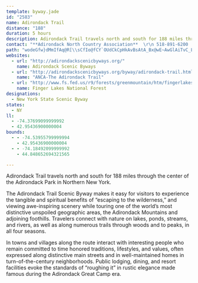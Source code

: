 ```yaml
---
template: byway.jade
id: "2583"
name: Adirondack Trail
distance: "188"
duration: 5 hours
description: Adirondack Trail travels north and south for 188 miles through the center of the Adirondack Park in Northern New York.
contact: "**Adirondack North Country Association**  \r\n 518-891-6200  \r\n [Send E-mail](mailto:anca-obrien@northnet.org )  \r\n\r\n"
path: "wodeGfw}dMmIfAq@R[\\sCfIo@fCY`OUdCkCpHkAvBsAtA_Bx@wE~AwGlAiTvC_LtCgJdBmBf@_FnBuGzDcB^q@J{BWyE_AqHm@mCIyBNgH`AyBPiCKcDw@u^eRcE{CgDyCsCgDwLyLy@aAsB_EsAmE_AaF}AgLeJ{f@yD_UiAmFiD_RiA_DsBeE}CuDaEgD{CsAgBi@iBUmCQcC?wYlF}hA~KiGR_BEmDm@aDeAsAq@oEaEsAeBcAaBuBwEaAcDe@kC}AcLa@wBg@oB_AmCsAyC{AkCsBsCor@e~@yBmDsBsDqBmEcDyI_CiIgHk^eAkEwBmHyBuFoAmC}B_DsAeAiCoA_AYwAQe^eB}EDoF^uHfAef@vJ{]fGaHr@mHd@}CKaF_AyFqC}BiBaCqCoAsB_AmBsByFsc@y~AmDyJ_f@{fAsBqH}Hy[kIqXmAsC_GaJ}AyAsDeC_b@wQmEwBgGaEsGaGa\\o\\e\\a]mD}DoQyUcTwWiNsO}_@gf@aWkZmF_FcGuEkYoPoBsAmD_DqT}ViE{D{LeJyA{AiC_DqHoKsBkCyToTyRkWgBgB{AeAsAm@wUkHiDsAgEuBe[qRqBeAuUeI}MoCgCcAeCgBgEoEmG_JcC{CwBsB_CwAgV{LaIgFmHmDiQiEao@mN}w@uZqJcDsCk@}D_@uPe@qHa@sEy@cE_BoO{JwBeAqM{DiAYyBW}EDcBTaCv@oCxAaKlH}BfAoQdHqFtAeV|D{Ab@kBhAqHfGaHfE}FxG_BnA}@f@iGvBmAl@sAdAk@l@sAxBs@`B[dAc@bCgAtI_@`EoBv[e@zGg@lEi@zDyEhYo@jD_B|Fc@xAiDxHkLtSgPfYqAxAaAp@kBr@cAP}AD_AKo@KoOiF_D]}ABsALe]lG_ErAaBt@kDvBeNlJkTzO_Bz@kO~FyDnAcCh@wCLsCM}AWgLuDmCWqGGkBNaEpA_C`BqZtYaBrA_B`A_D|AcElAgGj@mF`AkUtFuBx@sBpA_Az@gFhGmA`A{PtL{KtJuIxF}GlCoAx@eK`JyBtCy@pBo@~BsAnKYdBk@`CmDhJgCrF_EvHwBzCmB~AsBdAqL`CwDxAkBrA{ExEyAhAq[~N}Dn@aPO}BIcBUoCy@mCyA{JmIiBsAyPuKcSgLcEmBy@SoDq@qAAoALy@LwIrCoBdAy@x@cAxAy@zAwAdD[x@iA~De@zCc@~GoA|[EnMM|Cs@pFq@rCaA`CoPj^aBfD{DxG{A~CiAhDwE|T}@bCoAdBu@h@sAj@cCRoAKyMoEoBSgBDoB`@gH`DcCn@oALuDDgLeAkJEeDWuE_AmHmB}JsB{DuAwEmCkC_C{GuJi@k@eBkAy@[cBSaCRyErAeAl@aJzHkG~GoAn@_AVaAJkBKiKkEyAAyGVgAEsAs@gPuOmG_IqAu@uAIi@LyEbDw@TkMSiAM[ScAkAsU{h@cAmBcB_CiDyCcEsBcAYag@{HwH}AcGgBsVgIiC{AgCqC}FuKgDuFsD_Fm[k_@gBmCkH{NyCiF_AkAyAsAwCkB_Bq@wM{DqJaFcCaA{Be@}ISsBUeOwE_Ck@m@EcCE_AFyDv@{\\pNgBj@eD\\wCQiBg@oAi@qHuEaD{@iCQ{QX}AJ}AToA^gBdAkBdBcArAo]zl@cClDuBjBwJzFcCjBgBlBiRvV_EnDmMjImGxEuB|BqJxLsBrBcBpAwCfBsXlLsFzAmQfDyEvAsC`BqDdDyB~CeN~SeQhXiB`DmDtHiDdJgGbOaBdDeMxTg@|Ac@lB_@xDEdBDfBHrAf@hDl@jBlAfCpM`PrBxDrAhEj\\neB~@fCbBpCzJzIdCbCrCxDfC|E~AhE|@jDp@lDh@zDrAtR~@xGl@zBhA~CxU`d@dA~BhArD|@dF\\fEDnEIrFi@zDcCfMuAlEy@xAyArBmAjAmUbOyErCiJ`HiDtDiAhBsDhIiBfD_BjBmBxAaNlH{CdA_BLuA?cC_@qFkBmBMuA@_BVmA^_B~@iB~AgBlC}DfIiOv_@yH~PsEtLkBfCoBvAiBj@iCLqJK_O_@yQaEcYyKy@SwBSmADeB^iB~@w@j@}N|NkIzJ{KrOcA`AeC~AcBj@wHtAyNpBcE`AcD~AaHfFgAd@yCr@y@Du^R}E`@wKpBuAj@sBfBgFtHyB|B}CnBiBp@}A^sDXsAEyAM{K_CwBSyCJcDr@_A`@sBpAmSvTkDdDuCtBmFpCuBt@w\\xKeF~@sHr@{GLeUw@{C^{Ah@gC~AeA`AaBxBoArCiOxi@o@rBq@`BsArB_BvA{CfA_CJiCYmAe@e@YwEyDwDeCkS}IwDwAsNmE_E_AqImAqNq@aE_@mBm@uAy@wB_CeB{C}EaP}AaEkHuNyTe`@yCgKcAuBu@kAuG{HcFyD}D_CyDeBcEiAoAQsCG}ML{BYcBq@_Ag@cCcCqHcKmC{CmCkBaNgIyBs@cCQmAHiBf@_Bz@iKpH_Br@eATcBJy@AsEc@aA[eB_A_Ay@iOuOm@y@o@wA[gAe@_CcAwIi@cCi@sAuLeR_AmBe@}AYmAYsC?mDHmECaCUqB_@iBsCeHgW_i@yAiC}AyByAyA_BkAqJoGcDkBsD_A}BK_BDkCYoC{@eAq@{ByBcGuK_DaFqEmEeb@o]}A{AsAyAgE_GaO}SyByByAgAaCkAqSuFoFsBsJmE}BmBcSoV{A_BmBgAce@mOgLoEaBcAq@s@aAaB_@eAa@sBOeBgDoh@_@mCwCgL_B_CeRcOgCyCgFoHo@q@wA}@{@UgH_AmEmAuJeFeK{GuByB}F}J}HkK}CgCuKuGiDcCaEgDsG{GiAmBgCgH}AyB{@m@y@]kFaAsCmAse@kZoGsDwFmC_BkBc@{@iD_Ls@sAy@y@cDyAqJ{CwIqCqFgA}B}@iA_AiD}D_IaPu@mAuAmAkCoAuEu@gBg@yOgJkAkAcAmBkO}YsUqe@o@{@mAmAqLmGmBy@_BQ_A?wBd@qJ~FyAf@sBLiE?cPbB?bL[zMmAbS_AdTXpf@VrEfG~b@bAbErE~N`@fCF~@AfCcAvQY|Co@rCsAxCeAzA{KlLqDlDk@^WFu@A_A_@yC_F}@gAcA}@{BoAs@WcBYcCS}CDwJrAyAJwYBiAPqAp@eBrBgFvKuJz\\}LdXcQ|RsCjBuJxEy@l@y@z@yHdL_QhPsBjCw@bBq@jCwB|Ik@|DC`Bl@tT]hE_@xAo@jAmHjH{IdMiA~Bc@jD_Cp_@m@vG_A`FiBdHOxBShFKv@Y`Am@hAkBxC}@zB[fCy@`Km@zC[jAqJ`Us@lAi@l@iAl@}Cv@wDl@oFj@mAXiAx@yDrDiAfByAzDm@jA_AfAe@\\wBx@_AJqFEo@LuAl@iAdAmApBqFzK_@fAy@fEgInt@u@dFc@nBeBlGiPxg@wAtFe@xCeArLwEtp@Y`II`IEpa@YtFiAzFu@pCi@rAwD`IUr@SlB[~G]nBeApCyBzEmAdBc@ZwIfEyB|A{LhM_AfBaBfF_B~DsEdJsCtKs@tCE~@}Cj@oD@aCP_AJeA`@c@p@]lAE~@DdDKfBc@jAy@r@[Fy@?i@MqHaDk@_@s@w@iDaFmAq@yAMo@FwCv@mAJiHkAcDEmEaB}Be@{Oy@mBLwAl@sFpE_EfEcBlAaBx@q@VcBN_BE}@OmB}@{@u@iAyA_A}AeDiGq@eBcEcNq@yAqL}TsAkB}LoNy@sAqAmDeAaFk@qAmAaBoBsAcAWiBMaHj@gDf@oAj@cAn@yEdFaBlCg@xAc@jBcE|T_@lCIfB@nNWxBcBrGs@~DcBjZo@xBiCfDyA`AyAVmRyCcCm@aEkDg@YqA[sA@iI~AoAx@g@j@k@nA]bBi@vF_@|B{A`FgB`Fu@~AsAjBgFfF_BfAy@XgBX}EPs@E{@MmEyAiE?cBOiMmFcBc@uA@gE`AyADyA[gFsBeB_@mA?_AJgA^}FrDaJvGeBdBw@jAu@`ByCfKcAxB_BrBwPzPuBtCqD~HuB`DmElFo@xAYpBMbJ[jB_@x@u@lA}@x@iA^c@?iA_@oEgDyKaNi@e@aNmJ}DgBoA_AmFaGsBkCyPa[gC_E{UoVgD{B_BeBc@_AiBmHsCiIyAsHcAuD}BiFcEcIqEmMk@aA_Q{UmEuGsDaF]s@o@gB_CsIgDaLiAsE}CtBoD|CiAl@sBXo@BqHO}Ed@_@VIn@HrO}ApQm@dEg@lBm@vAwFnImCnFiFtOoArFs@~F_@zG?xCt@h[CzBKpAk@hDgGpT}@jCcC~FgDnGuAvByCzDgDlDuIxGcw@zj@qBrBqCrDcAfB{A`DiBxF}t@vnCgEtMoEtKsDnHcCdEaEzFcF`GcCdC{G|FcCjBuy@xk@yr@~b@sAl@cGdBa\\nCmDp@aCv@sAf@_ErBe_@bWmDfBiDdAcDd@cDLcCC}`@cCo{BuRoCK{D?uGXmC\\yB^gGxAgFlBwFrCk]nS{G|Cqc@rNqCdAqJlEcB~@eBtAiRxPaFtC}Al@eEbAcMlAkUfB{EdA_Bf@{DpB_BhAmFvEmGbF_CrAaDpAsGlAyBJmDAsDc@wDaAmFeCaHgGiQkQcEgFgH_LsD{EaEsE_EwDwDsCgGuDmEsB}G{BuGwAgHu@qcAsFcEC}GVgVdDwCLoCEkD]iDy@uBs@wCaByQiOwJsJuIcKwMsQqF}IaG{KyEaKoM}Y_DeFcBuBqDaDwJkGuAgAcBeB{IiL{FgIuAeByBgBcB}@{IiCyA_AsAwAcEuGmAaCkBqEwDaFoDaH}CaJcBuIsCoIsAeDi@mBo@_DO_B_A}Si@uGc@yBy@wB}@aB_BgB{AkAsBy@u[aDsCy@yAs@gn@}_@gGaEaDeB_ASyCQcQrByA^_BjB{JpOaJ}MSeAq@wOiA}b@qAkY_FcuAW_CYgBoIqa@e[oyAoKsg@iCsLeQsu@i@eDe@mFcAcYc@cHuRsqAoAyKYoD}Cml@SaIKiTYiGs@qID[QeEJ{CTwAqAmAgAgCwK}b@oAmEqA}CuCqEwIwJsC_EwA_DoDuK_@k@}@g@_AK_AX_@^wBjDsCvDiW`\\c@`@}@f@uA^iMn@{QhD_BPoO^i@G}@i@oByCw@{@eA]uANsClAaDx@cALsBEuEmBqD]cAg@iEyCqCoBq@q@s@aBiAyDo@_Ai@Y_@E}AJsDdAcC`AmAx@{AxBuGzN_BzCoAdBuJfKe@x@i@`BOv@cB|LiC`N_@xAS`@u@v@s@LkId@aPdCwFrAgA@_Aa@YYe@eAuAaLWeAaAsBgCeCgCcBwFmCu@KyF^cCl@q@f@k@dASr@K|@ExAi@nGs@zBi@v@y@j@k@R}A?o@]c@g@sCeFs@cBsB_Ik@gAiAy@iC_@mA]eAm@wAaBe@mBy@aIo@cDo@iBYk@cDaFcDgHmBsDsEyGc@_Bi@oEcEaHgJgRYYiAe@}DKcASi@Y_@g@yBmEu@sB{AsHg@aA]Y{@]gAAmE~A}BEmI_AyWsDwE_@sB@wJjAwCG_JcAcI{AiBs@wIgFwF_A{FRsAZq@h@sCbDmAb@}AGk@Qo@W_As@sBaC_@s@c@kAo@gE_@y@}@y@wDqBcBoAoAcBsEiHo@wBcBwJmAmDsJwUm@eCKs@MsCD_HFs@nBoKRmBCgGRkMsAcLcE_`@YoLy@{LmDcY_@mJo@sa@OqBo@iEcAqD_AuBuIaOk@mAaGiQi@sC]wBkBg_@CmBJ}VOyBQgAcAkEqFwPe@eCcBoL{@yEwA{DoCyGkCmFyCgEiAyDe@aDSeC[{GUoNVeC`DoMTsDEsCiAmK_BmJ]iAiS_l@gKfLg@^q@RaBF_Ba@eAy@m@_AuCgGmAeBiCoBgE_CeAc@mCMiCDcKd@iBf@aAp@}@pAyTte@o@dBy@tAyC~Hw@rDY`Du@`PgBfPk@hD_A~By@dAgEfDsAzAgJxQmCvGiAhDk@zB]hEElHIv@c@lBi@jAyDfD_@d@o@hAe@pA}@fEo@xBgBzCe@n@s@h@{IlEqBb@}AEmGkAsAg@i@g@}AsCgKgWuAmCcBsBs@g@mDeBoBg@_AE}BDaHn@mGvA}@DoBe@m@YuAqAqGcG{HqJaAoBs@qBeMma@]y@eCsD_CoCw@k@eDqAin@cO}By@mEmCiBe@_CEqJXgFg@}BLwKrC}H`BsAn@yArAiAnB_A~CqClKmGjZcArCc@x@iAtA{@t@wJzEcDlAgHlBo`@~IcEl@wA?cBKyA_@aP{F_^yKwAY{BEiBVmAf@}DjCoAtAe@dAs@bCUrAs@|L}@nF}BjKuAzDsDxHiBtGcE|[c@fC}HvXgAdCkAdBiA`A_[zScE`DmZdSacBpjAy_@hUgX|T{MzI_Cp@iBHwUc@eHLmaAfH{Y`EyVpCsaAvLiYzEqDNoACwIe@cBUyAe@_By@_Q{LyBsAgDyAgA]uCk@cBOqDKoDPqh@tHcCLoCAiE_@{Bi@kDoAcCwAmFmEk_Ay|@}FaGkZw^wE{EmDsCkQuLuFyCwGmCoCw@wFgAmGm@}FOieBpF_E?wGYwFy@sEeAaEqAsEsB}DuB_Q{JeKmEsAe@iH}AcDa@wEYsC@mDPcyAzJa`@rAqEDuq@q@sEBgE`@sDrAiB|@uYtPyYtOkNpKo]nYoAdA}AfB_AvAu@lAqB`FiFpTiC~Ng@vDUdDOlGt@hX?`CKxBe@rDm@~ByAhDmBbCmBtAgAd@mA\\oBNiA?sBSuNsB}BSiDDmBPmD|@wUpJiEx@_Kl@_GFgDe@mDuAoCmByA_BaCqDoFqLcBeDs@kAsBoCiAqAsCeCgBcA}m@o\\sEsBgA_@{PoDiQyCwDy@sWaJ{JsDkB_AcAk@gCkC{@oAaH{MyB_DwFuFsTmRuMoIaEuBoCq@a[{EcCIsP~@iC\\sUtEeBj@wBrAsBjBam@|k@sPzV_CzC_Ax@iC|AkVnJgYzJ_D`A_BXqEJsi@a@wBOwVoCcFEa^xB}BXiH`BcMdF_Bd@}B^_BLyB@mBMqLmBqKsDmDaBkE_Cco@c`@}DoA}ASiBImCJa^jCqZnCib@`C_Nh@uDDi]iBuPb@{AC"
websites: 
  - url: "http://adirondackscenicbyways.org/"
    name: Adirondack Scenic Byways
  - url: "http://adirondackscenicbyways.org/byway/adirondack-trail.html"
    name: "ANCA-The Adirondack Trail"
  - url: "http://www.fs.fed.us/r9/forests/greenmountain/htm/fingerlakes/f_home.htm"
    name: Finger Lakes National Forest
designations: 
  - New York State Scenic Byway
states: 
  - NY
ll: 
  - -74.37699099999992
  - 42.95436900000004
bounds: 
  - - -74.53955799999994
    - 42.95436900000004
  - - -74.18492099999992
    - 44.848652694321565

---
```


Adirondack Trail travels north and south for 188 miles through the center of the Adirondack Park in Northern New York.

The Adirondack Trail Scenic Byway makes it easy for visitors to experience the tangible and spiritual benefits of “escaping to the wilderness,” and viewing awe-inspiring scenery while touring one of the world’s most distinctive unspoiled geographic areas, the Adirondack Mountains and adjoining foothills. Travelers connect with nature on lakes, ponds, streams, and rivers, as well as along numerous trails through woods and to peaks, in all four seasons.

In towns and villages along the route interact with interesting people who remain committed to time honored traditions, lifestyles, and values, often expressed along distinctive main streets and in well-maintained homes in turn-of-the-century neighborhoods. Public lodging, dining, and resort facilities evoke the standards of “roughing it” in rustic elegance made famous during the Adirondack Great Camp era.